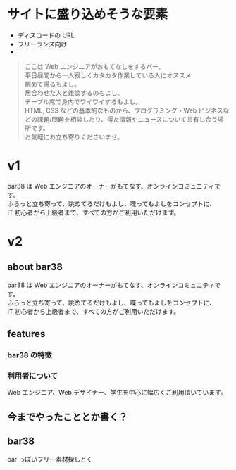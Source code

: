 # サイトに盛り込めそうな要素

- ディスコードの URL
- フリーランス向け
-

> ここは Web エンジニアがおもてなしをするバー。  
> 平日昼間から一人寂しくカタカタ作業している人にオススメ  
> 眺めて帰るもよし。  
> 居合わせた人と雑談するのもよし。  
> テーブル席で身内でワイワイするもよし。  
> HTML, CSS などの基本的なものから、プログラミング・Web ビジネスなどの課題/問題を相談したり、得た情報やニュースについて共有し合う場所です。  
> お気軽にお立ち寄りくださいませ。

# v1

bar38 は Web エンジニアのオーナーがもてなす、オンラインコミュニティです。  
ふらっと立ち寄って、眺めてるだけもよし、喋ってもよしをコンセプトに、  
IT 初心者から上級者まで、すべての方がご利用いただけます。

<!-- プログラミング、Web ビジネスをはじめとした様々な課題を相談したり、ニュースなどの情報共有の場 -->

# v2

## about bar38

bar38 は Web エンジニアのオーナーがもてなす、オンラインコミュニティです。  
ふらっと立ち寄って、眺めてるだけもよし、喋ってもよしをコンセプトに、  
IT 初心者から上級者まで、すべての方がご利用いただけます。

## features

### bar38 の特徴

### 利用者について

Web エンジニア、Web デザイナー、学生を中心に幅広くご利用頂いています。

## 今までやったこととか書く？

## bar38

bar っぽいフリー素材探しとく
